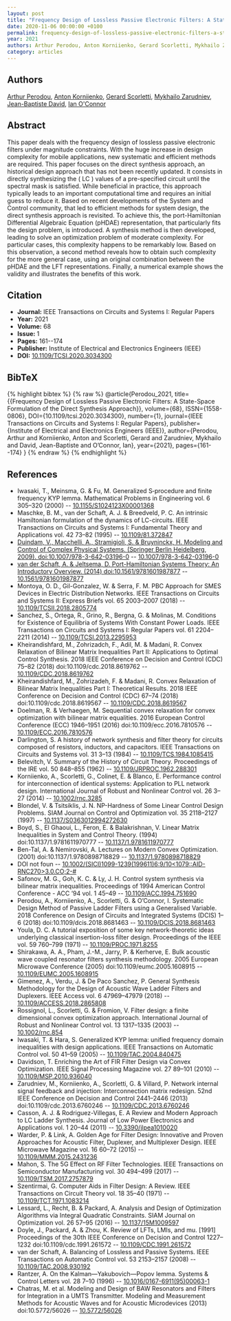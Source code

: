 ```yaml
---
layout: post
title: "Frequency Design of Lossless Passive Electronic Filters: A State-Space Formulation of the Direct Synthesis Approach"
date: 2020-11-06 00:00:00 +0100
permalink: frequency-design-of-lossless-passive-electronic-filters-a-state-space-formulation-of-the-direct-synthesis-approach
year: 2021
authors: Arthur Perodou, Anton Korniienko, Gerard Scorletti, Mykhailo Zarudniev, Jean-Baptiste David, Ian O'Connor
category: articles
---
```

 
## Authors
[Arthur Perodou](authors/arthur_perodou), [Anton Korniienko](authors/anton_korniienko), [Gerard Scorletti](authors/gerard_scorletti), [Mykhailo Zarudniev](authors/mykhailo_zarudniev), [Jean-Baptiste David](authors/jean_baptiste_david), [Ian O'Connor](authors/ian_o_connor)
 
## Abstract
This paper deals with the frequency design of lossless passive electronic filters under magnitude constraints. With the huge increase in design complexity for mobile applications, new systematic and efficient methods are required. This paper focuses on the direct synthesis approach, an historical design approach that has not been recently updated. It consists in directly synthesizing the \( LC \) values of a pre-specified circuit until the spectral mask is satisfied. While beneficial in practice, this approach typically leads to an important computational time and requires an initial guess to reduce it. Based on recent developments of the System and Control community, that led to efficient methods for system design, the direct synthesis approach is revisited. To achieve this, the port-Hamiltonian Differential Algebraic Equation (pHDAE) representation, that particularly fits the design problem, is introduced. A synthesis method is then developed, leading to solve an optimization problem of moderate complexity. For particular cases, this complexity happens to be remarkably low. Based on this observation, a second method reveals how to obtain such complexity for the more general case, using an original combination between the pHDAE and the LFT representations. Finally, a numerical example shows the validity and illustrates the benefits of this work.
 
## Citation
- **Journal:** IEEE Transactions on Circuits and Systems I: Regular Papers
- **Year:** 2021
- **Volume:** 68
- **Issue:** 1
- **Pages:** 161--174
- **Publisher:** Institute of Electrical and Electronics Engineers (IEEE)
- **DOI:** [10.1109/TCSI.2020.3034300](https://doi.org/10.1109/TCSI.2020.3034300)
 
## BibTeX
{% highlight bibtex %}
{% raw %}
@article{Perodou_2021,
  title={{Frequency Design of Lossless Passive Electronic Filters: A State-Space Formulation of the Direct Synthesis Approach}},
  volume={68},
  ISSN={1558-0806},
  DOI={10.1109/tcsi.2020.3034300},
  number={1},
  journal={IEEE Transactions on Circuits and Systems I: Regular Papers},
  publisher={Institute of Electrical and Electronics Engineers (IEEE)},
  author={Perodou, Arthur and Korniienko, Anton and Scorletti, Gerard and Zarudniev, Mykhailo and David, Jean-Baptiste and O’Connor, Ian},
  year={2021},
  pages={161--174}
}
{% endraw %}
{% endhighlight %}
 
## References
- Iwasaki, T., Meinsma, G. & Fu, M. Generalized S‐procedure and finite frequency KYP lemma. Mathematical Problems in Engineering vol. 6 305–320 (2000) -- [10.1155/S1024123X00001368](https://doi.org/10.1155/S1024123X00001368)
- Maschke, B. M., van der Schaft, A. J. & Breedveld, P. C. An intrinsic Hamiltonian formulation of the dynamics of LC-circuits. IEEE Transactions on Circuits and Systems I: Fundamental Theory and Applications vol. 42 73–82 (1995) -- [10.1109/81.372847](https://doi.org/10.1109/81.372847)
- [Duindam, V., Macchelli, A., Stramigioli, S. & Bruyninckx, H. Modeling and Control of Complex Physical Systems. (Springer Berlin Heidelberg, 2009). doi:10.1007/978-3-642-03196-0](modeling-and-control-of-complex-physical-systems) -- [10.1007/978-3-642-03196-0](https://doi.org/10.1007/978-3-642-03196-0)
- [van der Schaft, A. & Jeltsema, D. Port-Hamiltonian Systems Theory: An Introductory Overview. (2014) doi:10.1561/9781601987877](port-hamiltonian-systems-theory-an-introductory-overview) -- [10.1561/9781601987877](https://doi.org/10.1561/9781601987877)
- Montoya, O. D., Gil-Gonzalez, W. & Serra, F. M. PBC Approach for SMES Devices in Electric Distribution Networks. IEEE Transactions on Circuits and Systems II: Express Briefs vol. 65 2003–2007 (2018) -- [10.1109/TCSII.2018.2805774](https://doi.org/10.1109/TCSII.2018.2805774)
- Sanchez, S., Ortega, R., Grino, R., Bergna, G. & Molinas, M. Conditions for Existence of Equilibria of Systems With Constant Power Loads. IEEE Transactions on Circuits and Systems I: Regular Papers vol. 61 2204–2211 (2014) -- [10.1109/TCSI.2013.2295953](https://doi.org/10.1109/TCSI.2013.2295953)
- Kheirandishfard, M., Zohrizadch, F., Adil, M. & Madani, R. Convex Relaxation of Bilinear Matrix Inequalities Part II: Applications to Optimal Control Synthesis. 2018 IEEE Conference on Decision and Control (CDC) 75–82 (2018) doi:10.1109/cdc.2018.8619762 -- [10.1109/CDC.2018.8619762](https://doi.org/10.1109/CDC.2018.8619762)
- Kheirandishfard, M., Zohrizadeh, F. & Madani, R. Convex Relaxation of Bilinear Matrix Inequalities Part I: Theoretical Results. 2018 IEEE Conference on Decision and Control (CDC) 67–74 (2018) doi:10.1109/cdc.2018.8619567 -- [10.1109/CDC.2018.8619567](https://doi.org/10.1109/CDC.2018.8619567)
- Doelman, R. & Verhaegen, M. Sequential convex relaxation for convex optimization with bilinear matrix equalities. 2016 European Control Conference (ECC) 1946–1951 (2016) doi:10.1109/ecc.2016.7810576 -- [10.1109/ECC.2016.7810576](https://doi.org/10.1109/ECC.2016.7810576)
- Darlington, S. A history of network synthesis and filter theory for circuits composed of resistors, inductors, and capacitors. IEEE Transactions on Circuits and Systems vol. 31 3–13 (1984) -- [10.1109/TCS.1984.1085415](https://doi.org/10.1109/TCS.1984.1085415)
- Belevitch, V. Summary of the History of Circuit Theory. Proceedings of the IRE vol. 50 848–855 (1962) -- [10.1109/JRPROC.1962.288301](https://doi.org/10.1109/JRPROC.1962.288301)
- Korniienko, A., Scorletti, G., Colinet, E. & Blanco, E. Performance control for interconnection of identical systems: Application to PLL network design. International Journal of Robust and Nonlinear Control vol. 26 3–27 (2014) -- [10.1002/rnc.3285](https://doi.org/10.1002/rnc.3285)
- Blondel, V. & Tsitsiklis, J. N. NP-Hardness of Some Linear Control Design Problems. SIAM Journal on Control and Optimization vol. 35 2118–2127 (1997) -- [10.1137/S0363012994272630](https://doi.org/10.1137/S0363012994272630)
- Boyd, S., El Ghaoui, L., Feron, E. & Balakrishnan, V. Linear Matrix Inequalities in System and Control Theory. (1994) doi:10.1137/1.9781611970777 -- [10.1137/1.9781611970777](https://doi.org/10.1137/1.9781611970777)
- Ben-Tal, A. & Nemirovski, A. Lectures on Modern Convex Optimization. (2001) doi:10.1137/1.9780898718829 -- [10.1137/1.9780898718829](https://doi.org/10.1137/1.9780898718829)
- DOI not foun -- [10.1002/(SICI)1099-1239(199611)6:9/10<1079::AID-RNC270>3.0.CO;2-#](https://doi.org/10.1002/(SICI)1099-1239(199611)6:9/10<1079::AID-RNC270>3.0.CO;2-#)
- Safonov, M. G., Goh, K. C. & Ly, J. H. Control system synthesis via bilinear matrix inequalities. Proceedings of 1994 American Control Conference - ACC ’94 vol. 1 45–49 -- [10.1109/ACC.1994.751690](https://doi.org/10.1109/ACC.1994.751690)
- Perodou, A., Korniienko, A., Scorletti, G. & O’Connor, I. Systematic Design Method of Passive Ladder Filters using a Generalised Variable. 2018 Conference on Design of Circuits and Integrated Systems (DCIS) 1–6 (2018) doi:10.1109/dcis.2018.8681463 -- [10.1109/DCIS.2018.8681463](https://doi.org/10.1109/DCIS.2018.8681463)
- Youla, D. C. A tutorial exposition of some key network-theoretic ideas underlying classical insertion-loss filter design. Proceedings of the IEEE vol. 59 760–799 (1971) -- [10.1109/PROC.1971.8255](https://doi.org/10.1109/PROC.1971.8255)
- Shirakawa, A. A., Pham, J.-M., Jarry, P. & Kerherve, E. Bulk acoustic wave coupled resonator filters synthesis methodology. 2005 European Microwave Conference (2005) doi:10.1109/eumc.2005.1608915 -- [10.1109/EUMC.2005.1608915](https://doi.org/10.1109/EUMC.2005.1608915)
- Gimenez, A., Verdu, J. & De Paco Sanchez, P. General Synthesis Methodology for the Design of Acoustic Wave Ladder Filters and Duplexers. IEEE Access vol. 6 47969–47979 (2018) -- [10.1109/ACCESS.2018.2865808](https://doi.org/10.1109/ACCESS.2018.2865808)
- Rossignol, L., Scorletti, G. & Fromion, V. Filter design: a finite dimensional convex optimization approach. International Journal of Robust and Nonlinear Control vol. 13 1317–1335 (2003) -- [10.1002/rnc.854](https://doi.org/10.1002/rnc.854)
- Iwasaki, T. & Hara, S. Generalized KYP lemma: unified frequency domain inequalities with design applications. IEEE Transactions on Automatic Control vol. 50 41–59 (2005) -- [10.1109/TAC.2004.840475](https://doi.org/10.1109/TAC.2004.840475)
- Davidson, T. Enriching the Art of FIR Filter Design via Convex Optimization. IEEE Signal Processing Magazine vol. 27 89–101 (2010) -- [10.1109/MSP.2010.936040](https://doi.org/10.1109/MSP.2010.936040)
- Zarudniev, M., Korniienko, A., Scorletti, G. & Villard, P. Network internal signal feedback and injection: Interconnection matrix redesign. 52nd IEEE Conference on Decision and Control 2441–2446 (2013) doi:10.1109/cdc.2013.6760246 -- [10.1109/CDC.2013.6760246](https://doi.org/10.1109/CDC.2013.6760246)
- Casson, A. J. & Rodriguez-Villegas, E. A Review and Modern Approach to LC Ladder Synthesis. Journal of Low Power Electronics and Applications vol. 1 20–44 (2011) -- [10.3390/jlpea1010020](https://doi.org/10.3390/jlpea1010020)
- Warder, P. & Link, A. Golden Age for Filter Design: Innovative and Proven Approaches for Acoustic Filter, Duplexer, and Multiplexer Design. IEEE Microwave Magazine vol. 16 60–72 (2015) -- [10.1109/MMM.2015.2431236](https://doi.org/10.1109/MMM.2015.2431236)
- Mahon, S. The 5G Effect on RF Filter Technologies. IEEE Transactions on Semiconductor Manufacturing vol. 30 494–499 (2017) -- [10.1109/TSM.2017.2757879](https://doi.org/10.1109/TSM.2017.2757879)
- Szentirmai, G. Computer Aids in Filter Design: A Review. IEEE Transactions on Circuit Theory vol. 18 35–40 (1971) -- [10.1109/TCT.1971.1083214](https://doi.org/10.1109/TCT.1971.1083214)
- Lessard, L., Recht, B. & Packard, A. Analysis and Design of Optimization Algorithms via Integral Quadratic Constraints. SIAM Journal on Optimization vol. 26 57–95 (2016) -- [10.1137/15M1009597](https://doi.org/10.1137/15M1009597)
- Doyle, J., Packard, A. & Zhou, K. Review of LFTs, LMIs, and mu. [1991] Proceedings of the 30th IEEE Conference on Decision and Control 1227–1232 doi:10.1109/cdc.1991.261572 -- [10.1109/CDC.1991.261572](https://doi.org/10.1109/CDC.1991.261572)
- van der Schaft, A. Balancing of Lossless and Passive Systems. IEEE Transactions on Automatic Control vol. 53 2153–2157 (2008) -- [10.1109/TAC.2008.930192](https://doi.org/10.1109/TAC.2008.930192)
- Rantzer, A. On the Kalman—Yakubovich—Popov lemma. Systems &amp; Control Letters vol. 28 7–10 (1996) -- [10.1016/0167-6911(95)00063-1](https://doi.org/10.1016/0167-6911(95)00063-1)
- Chatras, M. et al. Modeling and Design of BAW Resonators and Filters for Integration in a UMTS Transmitter. Modeling and Measurement Methods for Acoustic Waves and for Acoustic Microdevices (2013) doi:10.5772/56026 -- [10.5772/56026](https://doi.org/10.5772/56026)

